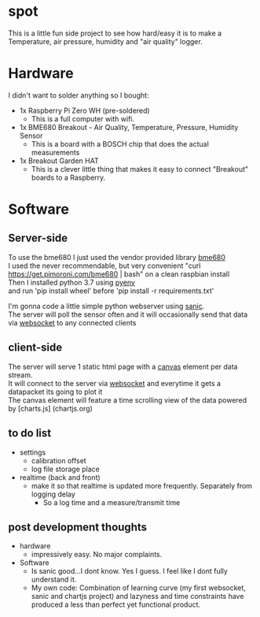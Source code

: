 # spot
This is a little fun side project to see how hard/easy it is to make a Temperature, air pressure, humidity and "air quality" logger.

# Hardware
I didn't want to solder anything so I bought:
* 1x Raspberry Pi Zero WH (pre-soldered)
  - This is a full computer with wifi.
* 1x BME680 Breakout - Air Quality, Temperature, Pressure, Humidity Sensor
  - This is a board with a BOSCH chip that does the actual measurements
* 1x Breakout Garden HAT
  - This is a clever little thing that makes it easy to connect "Breakout" boards to a Raspberry.

# Software
## Server-side
To use the bme680 I just used the vendor provided library [bme680](https://github.com/pimoroni/bme680-python)  
I used the never recommendable, but very convenient "curl https://get.pimoroni.com/bme680 | bash" on a clean raspbian install  
Then I installed python 3.7 using [pyenv](https://github.com/pyenv/pyenv)  
and run 'pip install wheel' before 'pip install -r requirements.txt'  

I'm gonna code a little simple python webserver using [sanic](https://github.com/huge-success/sanic).  
The server will poll the sensor often and it will occasionally send that data via [websocket](https://developer.mozilla.org/en-US/docs/Web/API/WebSocket) to any connected clients
## client-side
The server will serve 1 static html page with a [canvas](https://developer.mozilla.org/en-US/docs/Web/API/Canvas_API) element per data stream.  
It will connect to the server via [websocket](https://developer.mozilla.org/en-US/docs/Web/API/WebSocket) and everytime it gets a datapacket its going to plot it  
The canvas element will feature a time scrolling view of the data powered by [charts.js] (chartjs.org)

## to do list
* settings
  * calibration offset
  * log file storage place
* realtime (back and front)
  * make it so that realtime is updated more frequently. Separately from logging delay
    * So a log time and a measure/transmit time

## post development thoughts
* hardware
  * impressively easy. No major complaints.
* Software  
  * Is sanic good...I dont know. Yes I guess. I feel like I dont fully understand it.
  * My own code: Combination of learning curve (my first websocket, sanic and chartjs project) and lazyness and time constraints have produced a less than perfect yet functional product. 